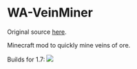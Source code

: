 WA-VeinMiner
=========
Original source [here](https://github.com/portablejim/VeinMiner).

Minecraft mod to quickly mine veins of ore.

Builds for 1.7: ![](http://jamesmckay.id.au:8080/job/Veinminer/badge/icon)


